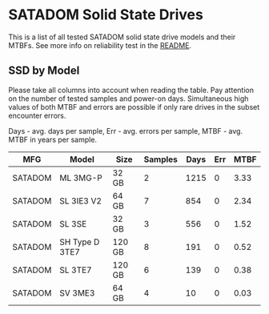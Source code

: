 SATADOM Solid State Drives
==========================

This is a list of all tested SATADOM solid state drive models and their MTBFs. See
more info on reliability test in the [README](https://github.com/linuxhw/EnterpriseDrive).

SSD by Model
------------

Please take all columns into account when reading the table. Pay attention on the
number of tested samples and power-on days. Simultaneous high values of both MTBF
and errors are possible if only rare drives in the subset encounter errors.

Days - avg. days per sample,
Err  - avg. errors per sample,
MTBF - avg. MTBF in years per sample.

| MFG       | Model              | Size   | Samples | Days  | Err   | MTBF |
|-----------|--------------------|--------|---------|-------|-------|------|
| SATADOM   | ML 3MG-P           | 32 GB  | 2       | 1215  | 0     | 3.33   |
| SATADOM   | SL 3IE3 V2         | 64 GB  | 7       | 854   | 0     | 2.34   |
| SATADOM   | SL 3SE             | 32 GB  | 3       | 556   | 0     | 1.52   |
| SATADOM   | SH Type D 3TE7     | 120 GB | 8       | 191   | 0     | 0.52   |
| SATADOM   | SL 3TE7            | 120 GB | 6       | 139   | 0     | 0.38   |
| SATADOM   | SV 3ME3            | 64 GB  | 4       | 10    | 0     | 0.03   |
